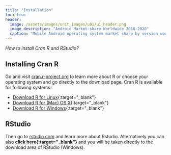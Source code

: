 ```yaml
---
title: "Installation"
toc: true
header:
  image: /assets/images/unit_images/u01/u1_header.png
  image_description: "Android Market-share Worldwide 2018-2020"
  caption: "Mobile Android operating system market share by version worldwide from 2018 to 2020: [StatCounter](https://gs.statcounter.com/android-version-market-share/mobile/worldwide/#monthly-201907-202001) [via Statista](https://www.statista.com/statistics/921152/mobile-android-version-share-worldwide/)"
---
```

*How to install Cran R and RStudio?*
<!--more-->


## Installing Cran R
Go and visit [cran.r-project.org](https://cran.r-project.org/) to learn more about R or choose your operating system and go directly to the download page. Cran R is available for following systems:


* [Download R for Linux](https://cran.r-project.org/bin/linux/){:target="_blank"}
* [Download R for (Mac) OS X](https://cran.r-project.org/bin/macosx/){:target="_blank"}
* [Download R for Windows](https://cran.r-project.org/bin/windows/base/){:target="_blank"}


## RStudio

Then go to [rstudio.com](https://rstudio.com/) and learn more about Rstudio. Alternatively you can also **[click here](https://rstudio.com/products/rstudio/download/#download){:target="_blank"}** and you will be taken directly to the download area of RStudio (Windows).

<!--
## Further reading

add some day
-->
